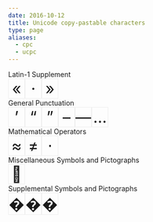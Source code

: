 ```yaml
---
date: 2016-10-12
title: Unicode copy-pastable characters
type: page
aliases:
  - cpc
  - ucpc
---
```


<div id="emoji">
  <style scoped>
    dl, dt, dd { margin: 0; }
    dd {
      display: table-cell;
      width: auto;
      min-width: 2rem;
      text-align: center;
      border: 1px solid #eee;
      font-size: xx-large;
    }
    dd:active {
      background: #fe9;
    }
  </style>

  <dl>
    <dt data-range="U+0080–U+00FF">Latin-1 Supplement</dt>
      <dd title="LEFT-POINTING DOUBLE ANGLE QUOTATION MARK (U+00AB)" data-clipboard-text="«">«</dd>
      <dd title="MIDDLE DOT (U+00B7)" data-clipboard-text="·">·</dd><!-- ≠ U+22C5 -->
      <dd title="RIGHT-POINTING DOUBLE ANGLE QUOTATION MARK (U+00BB)" data-clipboard-text="»">»</dd>
    <dt data-range="U+2000–U+206F">General Punctuation</dt>
      <dd title="RIGHT SINGLE QUOTATION MARK (U+2019)" data-clipboard-text="’">’</dd>
      <dd title="LEFT DOUBLE QUOTATION MARK (U+201C)" data-clipboard-text="“">“</dd>
      <dd title="RIGHT DOUBLE QUOTATION MARK (U+201D)" data-clipboard-text="”">”</dd>
      <dd title="EN DASH (U+2013)" data-clipboard-text="–">–</dd>
      <dd title="EM DASH (U+2014)" data-clipboard-text="—">—</dd>
      <dd title="HORIZONTAL ELLIPSIS (U+2026)" data-clipboard-text="…">…</dd>
    <dt data-range="U+2200–U+22FF">Mathematical Operators</dt>
      <dd title="ALMOST EQUAL TO (U+2248)" data-clipboard-text="≈">≈</dd>
      <dd title="NOT EQUAL TO (U+2260)" data-clipboard-text="≠">≠</dd>
      <dd title="DOT OPERATOR (U+22C5)" data-clipboard-text="⋅">⋅</dd><!-- ≠ U+00B7 -->
    <dt data-range="U+1F300–U+1F5FF">Miscellaneous Symbols and Pictographs</dt>
      <dd title="PENGUIN (U+1F427)" data-clipboard-text="🐧">🐧</dd>
    <dt data-range="U+1F900–U+1F9FF">Supplemental Symbols and Pictographs</dt>  
      <dd title="KICK SCOOTER (U+1F6F4)" data-clipboard-text="�">�</dd>
      <dd title="BAT (U+1F987)" data-clipboard-text="�">�</dd>
      <dd title="OWL (U+1F989)" data-clipboard-text="�">�</dd>
  </dl>
</div>

<script src="https://cdnjs.cloudflare.com/ajax/libs/clipboard.js/1.5.12/clipboard.min.js"></script>

<script>
var elems = document.querySelectorAll('#emoji > dl > dd');
var clipboard = new Clipboard(elems);
clipboard.on('success', function(e) {
  console.log(e);
});
clipboard.on('error', function(e) {
  console.log(e);
});
</script>